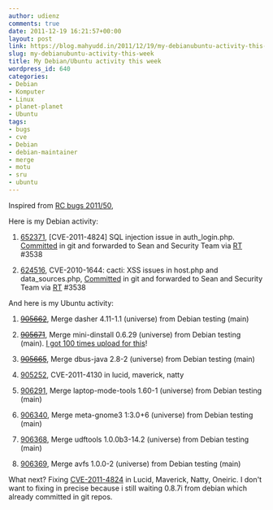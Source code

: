 ```yaml
---
author: udienz
comments: true
date: 2011-12-19 16:21:57+00:00
layout: post
link: https://blog.mahyudd.in/2011/12/19/my-debianubuntu-activity-this-week.html
slug: my-debianubuntu-activity-this-week
title: My Debian/Ubuntu activity this week
wordpress_id: 640
categories:
- Debian
- Komputer
- Linux
- planet-planet
- Ubuntu
tags:
- bugs
- cve
- Debian
- debian-maintainer
- merge
- motu
- sru
- ubuntu
---
```


Inspired from [RC bugs 2011/50](http://info.comodo.priv.at/blog/archives/2011/12/#e2011-12-18T19_56_58.txt),

Here is my Debian activity:



	
  1. [652371](http://bugs.debian.org/cgi-bin/bugreport.cgi?bug=652371), [CVE-2011-4824] SQL injection issue in auth_login.php. [Committed](http://anonscm.debian.org/gitweb/?p=pkg-cacti/cacti.git;a=commitdiff;h=c798713dd8188e590f630659c2689f8bb8437108) in git and forwarded to Sean and Security Team via [RT](http://rt.debian.org) #3538

	
  2. [624516](http://bugs.debian.org/cgi-bin/bugreport.cgi?bug=624516), CVE-2010-1644: cacti: XSS issues in host.php and data_sources.php, [Committed](http://anonscm.debian.org/gitweb/?p=pkg-cacti/cacti.git;a=commitdiff;h=f85ba87b2476eb1edc01e4257e689fdf59ab18d4) in git and forwarded to Sean and Security Team via [RT](http://rt.debian.org) #3538


And here is my Ubuntu activity:

	
  1. <del>[905662](https://launchpad.net/bugs/905662)</del>, Merge dasher 4.11-1.1 (universe) from Debian testing (main)

	
  2. <del>[905671](https://launchpad.net/bugs/905671)</del>, Merge mini-dinstall 0.6.29 (universe) from Debian testing (main). [I got 100 times upload for this](http://tripledin.wordpress.com/2011/12/17/100-times-upload-to-ubuntu/)!

	
  3. <del>[905665](https://launchpad.net/bugs/905665)</del>, Merge dbus-java 2.8-2 (universe) from Debian testing (main)

	
  4. [905252](https://launchpad.net/bugs/905252), CVE-2011-4130 in lucid, maverick, natty

	
  5. [906291](https://launchpad.net/bugs/906291), Merge laptop-mode-tools 1.60-1 (universe) from Debian testing (main)

	
  6. [906340](https://launchpad.net/bugs/906340), Merge meta-gnome3 1:3.0+6 (universe) from Debian testing (main)

	
  7. [906368](https://launchpad.net/bugs/906368), Merge udftools 1.0.0b3-14.2 (universe) from Debian testing (main)

	
  8. [906369](https://launchpad.net/bugs/906369), Merge avfs 1.0.0-2 (universe) from Debian testing (main)


What next? Fixing [CVE-2011-4824](http://security-tracker.debian.org/tracker/CVE-2011-4824) in Lucid, Maverick, Natty, Oneiric. I don't want to fixing in precise because i still waiting 0.8.7i from debian which already committed in git repos.
